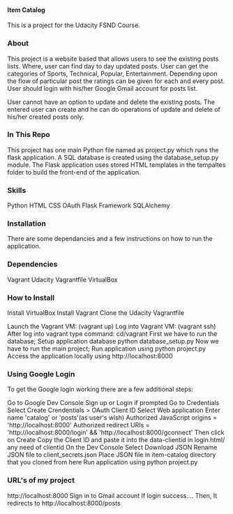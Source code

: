 #### Item Catalog 
This is a project for the Udacity FSND Course.

### About
This project is a website based that allows users to see the existing posts lists. Where, user can find day to day updated posts. User can get the categories of Sports, Technical, Popular, Entertainment. Depending upon the flow of particular post the ratings can be given for each and every post. User should login with his/her Google Gmail account for posts list.

User cannot have an option to update and delete the existing posts. The entered user can create and he can do operations of update and delete of his/her created posts only.  

### In This Repo
This project has one main Python file named as project.py which runs the flask application. A SQL database is created using the database_setup.py module. The Flask application uses stored HTML templates in the tempaltes folder to build the front-end of the application.

### Skills 
Python
HTML
CSS
OAuth
Flask Framework
SQLAlchemy

### Installation
There are some dependancies and a few instructions on how to run the application.

### Dependencies
Vagrant
Udacity Vagrantfile
VirtualBox

### How to Install
Install VirtualBox
Install Vagrant
Clone the Udacity Vagrantfile

Launch the Vagrant VM:  (vagrant up)
Log into Vagrant VM:  (vagrant ssh)
After log into vagrant type command: cd/vagrant 
First we have to run the database;
Setup application database python database_setup.py
Now we have to run the main project;
Run application using python project.py
Access the application locally using http://localhost:8000



### Using Google Login
To get the Google login working there are a few additional steps:

Go to Google Dev Console
Sign up or Login if prompted
Go to Credentials
Select Create Crendentials > OAuth Client ID
Select Web application
Enter name 'catalog' or 'posts'(as user's wish)
Authorized JavaScript origins = 'http://localhost:8000'
Authorized redirect URIs = 'http://localhost:8000/login' && 'http://localhost:8000/gconnect'
Then click on Create
Copy the Client ID and paste it into the data-clientid in login.html/ any need of clientid
On the Dev Console Select Download JSON
Rename JSON file to client_secrets.json
Place JSON file in item-catalog directory that you cloned from here
Run application using python project.py


### URL's of my project

http://localhost:8000
Sign in to Gmail account
If login success.... Then,
It redirects to http://localhost:8000/posts

